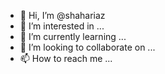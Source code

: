 - 👋 Hi, I’m @shahariaz
- 👀 I’m interested in ...
- 🌱 I’m currently learning ...
- 💞️ I’m looking to collaborate on ...
- 📫 How to reach me ...

<!---
shahariaz/shahariaz is a ✨ special ✨ repository because its `README.md` (this file) appears on your GitHub profile.
You can click the Preview link to take a look at your changes.
--->
